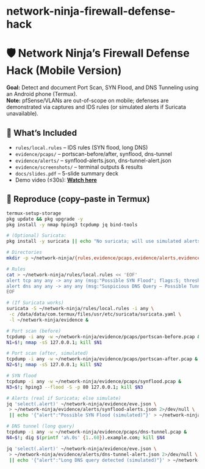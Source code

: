 # network-ninja-firewall-defense-hack
# 🛡️ Network Ninja’s Firewall Defense Hack (Mobile Version)

**Goal:** Detect and document Port Scan, SYN Flood, and DNS Tunneling using an Android phone (Termux).  
**Note:** pfSense/VLANs are out-of-scope on mobile; defenses are demonstrated via captures and IDS rules (or simulated alerts if Suricata unavailable).

## 🧪 What’s Included
- `rules/local.rules` – IDS rules (SYN flood, long DNS)
- `evidence/pcaps/` – portscan-before/after, synflood, dns-tunnel
- `evidence/alerts/` – synflood-alerts.json, dns-tunnel-alert.json
- `evidence/screenshots/` – terminal outputs & results
- `docs/slides.pdf` – 5-slide summary deck
- Demo video (≤30s): **[Watch here](https://drive.google.com/file/d/1VlWolB32qIuJLpn4gFspfkHd9ta5btKI/view?usp=drivesdk)**

## 🔁 Reproduce (copy–paste in Termux)
```bash
termux-setup-storage
pkg update && pkg upgrade -y
pkg install -y nmap hping3 tcpdump jq bind-tools

# (Optional) Suricata:
pkg install -y suricata || echo "No suricata; will use simulated alerts."

# Directories
mkdir -p ~/network-ninja/{rules,evidence/pcaps,evidence/alerts,evidence/screenshots}

# Rules
cat > ~/network-ninja/rules/local.rules << 'EOF'
alert tcp any any -> any any (msg:"Possible SYN Flood"; flags:S; threshold: type both, track by_src, count 50, seconds 10; sid:1000001; rev:1;)
alert dns any any -> any any (msg:"Suspicious DNS Query – Possible Tunneling"; pcre:"/.{50,}/"; sid:1000002; rev:1;)
EOF

# (If Suricata works)
suricata -S ~/network-ninja/rules/local.rules -i any \
 -c /data/data/com.termux/files/usr/etc/suricata/suricata.yaml \
 -l ~/network-ninja/evidence &

# Port scan (before)
tcpdump -i any -w ~/network-ninja/evidence/pcaps/portscan-before.pcap &
N1=$!; nmap -sS 127.0.0.1; kill $N1

# Port scan (after, simulated)
tcpdump -i any -w ~/network-ninja/evidence/pcaps/portscan-after.pcap &
N2=$!; nmap -sS 127.0.0.1; kill $N2

# SYN flood
tcpdump -i any -w ~/network-ninja/evidence/pcaps/synflood.pcap &
N3=$!; hping3 --flood -S -p 80 127.0.0.1; kill $N3

# Alerts (real if Suricata; else simulate)
jq 'select(.alert)' ~/network-ninja/evidence/eve.json \
 > ~/network-ninja/evidence/alerts/synflood-alerts.json 2>/dev/null \
 || echo '{"alert":"Possible SYN Flood (simulated)"}' > ~/network-ninja/evidence/alerts/synflood-alerts.json

# DNS tunnel (long query)
tcpdump -i any -w ~/network-ninja/evidence/pcaps/dns-tunnel.pcap &
N4=$!; dig $(printf 'a%.0s' {1..60}).example.com; kill $N4

jq 'select(.alert)' ~/network-ninja/evidence/eve.json \
 > ~/network-ninja/evidence/alerts/dns-tunnel-alert.json 2>/dev/null \
 || echo '{"alert":"Long DNS query detected (simulated)"}' > ~/network-ninja/evidence/alerts/dns-tunnel-alert.json
